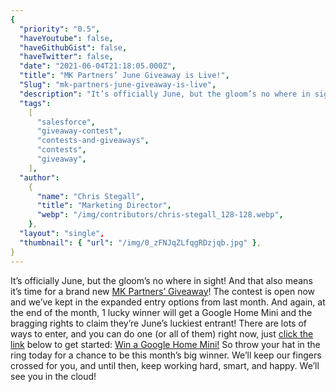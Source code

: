 ```yaml
---
{
  "priority": "0.5",
  "haveYoutube": false,
  "haveGithubGist": false,
  "haveTwitter": false,
  "date": "2021-06-04T21:18:05.000Z",
  "title": "MK Partners’ June Giveaway is Live!",
  "Slug": "mk-partners-june-giveaway-is-live",
  "description": "It’s officially June, but the gloom’s no where in sight! And that also means it’s time for a brand new MK Partners’ Giveaway!",
  "tags":
    [
      "salesforce",
      "giveaway-contest",
      "contests-and-giveaways",
      "contests",
      "giveaway",
    ],
  "author":
    {
      "name": "Chris Stegall",
      "title": "Marketing Director",
      "webp": "/img/contributors/chris-stegall_128-128.webp",
    },
  "layout": "single",
  "thumbnail": { "url": "/img/0_zFNJqZLfqgRDzjqb.jpg" },
}
---
```


It’s officially June, but the gloom’s no where in sight! And that also means it’s time for a brand new [MK Partners’ Giveaway](https://gleam.io/HO4VM/mk-partners-may-giveaway)! The contest is open now and we’ve kept in the expanded entry options from last month.
And again, at the end of the month, 1 lucky winner will get a Google Home Mini and the bragging rights to claim they’re June’s luckiest entrant!
There are lots of ways to enter, and you can do one (or all of them) right now, just [click the link](https://gleam.io/HO4VM/mk-partners-may-giveaway) below to get started:
[Win a Google Home Mini!](https://gleam.io/dwIcM/mk-partners-june-giveaway)
So throw your hat in the ring today for a chance to be this month’s big winner.
We’ll keep our fingers crossed for you, and until then, keep working hard, smart, and happy.
We’ll see you in the cloud!
